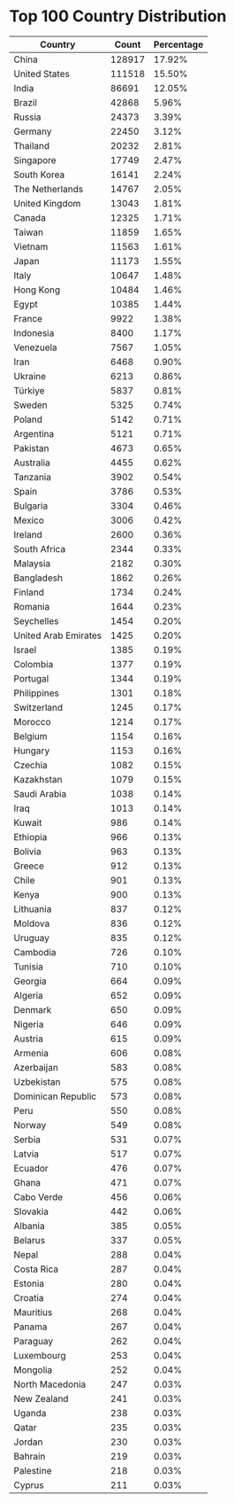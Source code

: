 # Top 100 Country Distribution
| Country | Count | Percentage |
|----|----|----|
| China | 128917 | 17.92% |
| United States | 111518 | 15.50% |
| India | 86691 | 12.05% |
| Brazil | 42868 | 5.96% |
| Russia | 24373 | 3.39% |
| Germany | 22450 | 3.12% |
| Thailand | 20232 | 2.81% |
| Singapore | 17749 | 2.47% |
| South Korea | 16141 | 2.24% |
| The Netherlands | 14767 | 2.05% |
| United Kingdom | 13043 | 1.81% |
| Canada | 12325 | 1.71% |
| Taiwan | 11859 | 1.65% |
| Vietnam | 11563 | 1.61% |
| Japan | 11173 | 1.55% |
| Italy | 10647 | 1.48% |
| Hong Kong | 10484 | 1.46% |
| Egypt | 10385 | 1.44% |
| France | 9922 | 1.38% |
| Indonesia | 8400 | 1.17% |
| Venezuela | 7567 | 1.05% |
| Iran | 6468 | 0.90% |
| Ukraine | 6213 | 0.86% |
| Türkiye | 5837 | 0.81% |
| Sweden | 5325 | 0.74% |
| Poland | 5142 | 0.71% |
| Argentina | 5121 | 0.71% |
| Pakistan | 4673 | 0.65% |
| Australia | 4455 | 0.62% |
| Tanzania | 3902 | 0.54% |
| Spain | 3786 | 0.53% |
| Bulgaria | 3304 | 0.46% |
| Mexico | 3006 | 0.42% |
| Ireland | 2600 | 0.36% |
| South Africa | 2344 | 0.33% |
| Malaysia | 2182 | 0.30% |
| Bangladesh | 1862 | 0.26% |
| Finland | 1734 | 0.24% |
| Romania | 1644 | 0.23% |
| Seychelles | 1454 | 0.20% |
| United Arab Emirates | 1425 | 0.20% |
| Israel | 1385 | 0.19% |
| Colombia | 1377 | 0.19% |
| Portugal | 1344 | 0.19% |
| Philippines | 1301 | 0.18% |
| Switzerland | 1245 | 0.17% |
| Morocco | 1214 | 0.17% |
| Belgium | 1154 | 0.16% |
| Hungary | 1153 | 0.16% |
| Czechia | 1082 | 0.15% |
| Kazakhstan | 1079 | 0.15% |
| Saudi Arabia | 1038 | 0.14% |
| Iraq | 1013 | 0.14% |
| Kuwait | 986 | 0.14% |
| Ethiopia | 966 | 0.13% |
| Bolivia | 963 | 0.13% |
| Greece | 912 | 0.13% |
| Chile | 901 | 0.13% |
| Kenya | 900 | 0.13% |
| Lithuania | 837 | 0.12% |
| Moldova | 836 | 0.12% |
| Uruguay | 835 | 0.12% |
| Cambodia | 726 | 0.10% |
| Tunisia | 710 | 0.10% |
| Georgia | 664 | 0.09% |
| Algeria | 652 | 0.09% |
| Denmark | 650 | 0.09% |
| Nigeria | 646 | 0.09% |
| Austria | 615 | 0.09% |
| Armenia | 606 | 0.08% |
| Azerbaijan | 583 | 0.08% |
| Uzbekistan | 575 | 0.08% |
| Dominican Republic | 573 | 0.08% |
| Peru | 550 | 0.08% |
| Norway | 549 | 0.08% |
| Serbia | 531 | 0.07% |
| Latvia | 517 | 0.07% |
| Ecuador | 476 | 0.07% |
| Ghana | 471 | 0.07% |
| Cabo Verde | 456 | 0.06% |
| Slovakia | 442 | 0.06% |
| Albania | 385 | 0.05% |
| Belarus | 337 | 0.05% |
| Nepal | 288 | 0.04% |
| Costa Rica | 287 | 0.04% |
| Estonia | 280 | 0.04% |
| Croatia | 274 | 0.04% |
| Mauritius | 268 | 0.04% |
| Panama | 267 | 0.04% |
| Paraguay | 262 | 0.04% |
| Luxembourg | 253 | 0.04% |
| Mongolia | 252 | 0.04% |
| North Macedonia | 247 | 0.03% |
| New Zealand | 241 | 0.03% |
| Uganda | 238 | 0.03% |
| Qatar | 235 | 0.03% |
| Jordan | 230 | 0.03% |
| Bahrain | 219 | 0.03% |
| Palestine | 218 | 0.03% |
| Cyprus | 211 | 0.03% |
